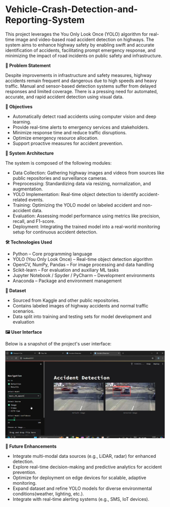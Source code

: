 # Vehicle-Crash-Detection-and-Reporting-System

This project leverages the You Only Look Once (YOLO) algorithm for real-time image and video-based road accident detection on highways. The system aims to enhance highway safety by enabling swift and accurate identification of accidents, facilitating prompt emergency response, and minimizing the impact of road incidents on public safety and infrastructure.

**🚧 Problem Statement**

Despite improvements in infrastructure and safety measures, highway accidents remain frequent and dangerous due to high speeds and heavy traffic. Manual and sensor-based detection systems suffer from delayed responses and limited coverage. There is a pressing need for automated, accurate, and rapid accident detection using visual data.

**🎯 Objectives**

- Automatically detect road accidents using computer vision and deep learning.
- Provide real-time alerts to emergency services and stakeholders.
- Minimize response time and reduce traffic disruptions.
- Optimize emergency resource allocation.
- Support proactive measures for accident prevention.

**🧠 System Architecture**

The system is composed of the following modules:

- Data Collection: Gathering highway images and videos from sources like public repositories and surveillance cameras.
- Preprocessing: Standardizing data via resizing, normalization, and augmentation.
- YOLO Implementation: Real-time object detection to identify accident-related events.
- Training: Optimizing the YOLO model on labeled accident and non-accident data.
- Evaluation: Assessing model performance using metrics like precision, recall, and F1-score.
- Deployment: Integrating the trained model into a real-world monitoring setup for continuous accident detection.

**🛠️ Technologies Used**

- Python – Core programming language
- YOLO (You Only Look Once) – Real-time object detection algorithm
- OpenCV, NumPy, Pandas – For image processing and data handling
- Scikit-learn – For evaluation and auxiliary ML tasks
- Jupyter Notebook / Spyder / PyCharm – Development environments
- Anaconda – Package and environment management

**📁 Dataset**

- Sourced from Kaggle and other public repositories.
- Contains labeled images of highway accidents and normal traffic scenarios.
- Data split into training and testing sets for model development and evaluation

**🖼️ User Interface**

Below is a snapshot of the project's user interface:

![User Interface](user_interface.jpg)

**🚀 Future Enhancements**

- Integrate multi-modal data sources (e.g., LiDAR, radar) for enhanced detection.
- Explore real-time decision-making and predictive analytics for accident prevention.
- Optimize for deployment on edge devices for scalable, adaptive monitoring.
- Expand dataset and refine YOLO models for diverse environmental conditions(weather, lighting, etc.).
- Integrate with real-time alerting systems (e.g., SMS, IoT devices).
